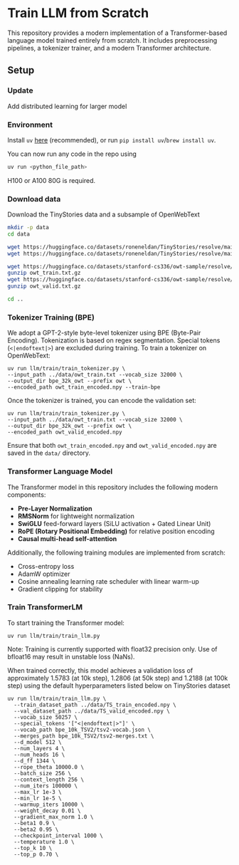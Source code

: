 # Train LLM from Scratch
This repository provides a modern implementation of a Transformer-based language model trained entirely from scratch. It includes preprocessing pipelines, a tokenizer trainer, and a modern Transformer architecture.
## Setup
### Update
Add distributed learning for larger model

### Environment
Install `uv` [here](https://github.com/astral-sh/uv) (recommended), or run `pip install uv`/`brew install uv`.

You can now run any code in the repo using
```sh
uv run <python_file_path>
```
H100 or A100 80G is required.

### Download data
Download the TinyStories data and a subsample of OpenWebText

``` sh
mkdir -p data
cd data

wget https://huggingface.co/datasets/roneneldan/TinyStories/resolve/main/TinyStoriesV2-GPT4-train.txt
wget https://huggingface.co/datasets/roneneldan/TinyStories/resolve/main/TinyStoriesV2-GPT4-valid.txt

wget https://huggingface.co/datasets/stanford-cs336/owt-sample/resolve/main/owt_train.txt.gz
gunzip owt_train.txt.gz
wget https://huggingface.co/datasets/stanford-cs336/owt-sample/resolve/main/owt_valid.txt.gz
gunzip owt_valid.txt.gz

cd ..
```

### Tokenizer Training (BPE)
We adopt a GPT-2-style byte-level tokenizer using BPE (Byte-Pair Encoding). Tokenization is based on regex segmentation. Special tokens (`<|endoftext|>`) are excluded during training.
To train a tokenizer on OpenWebText:
```
uv run llm/train/train_tokenizer.py \
--input_path ../data/owt_train.txt --vocab_size 32000 \
--output_dir bpe_32k_owt --prefix owt \
--encoded_path owt_train_encoded.npy --train-bpe
```
Once the tokenizer is trained, you can encode the validation set:
```
uv run llm/train/train_tokenizer.py \
--input_path ../data/owt_train.txt --vocab_size 32000 \
--output_dir bpe_32k_owt --prefix owt \
--encoded_path owt_valid_encoded.npy
```
Ensure that both `owt_train_encoded.npy` and `owt_valid_encoded.npy` are saved in the `data/` directory.

### Transformer Language Model
The Transformer model in this repository includes the following modern components:

- **Pre-Layer Normalization**  
- **RMSNorm** for lightweight normalization  
- **SwiGLU** feed-forward layers (SiLU activation + Gated Linear Unit)  
- **RoPE (Rotary Positional Embedding)** for relative position encoding  
- **Causal multi-head self-attention**

Additionally, the following training modules are implemented from scratch:

- Cross-entropy loss  
- AdamW optimizer  
- Cosine annealing learning rate scheduler with linear warm-up  
- Gradient clipping for stability

### Train TransformerLM
To start training the Transformer model:
```
uv run llm/train/train_llm.py
```
Note: Training is currently supported with float32 precision only. Use of bfloat16 may result in unstable loss (NaNs).

When trained correctly, this model achieves a validation loss of approximately 1.5783 (at 10k step), 1.2806 (at 50k step) and 1.2188 (at 100k step) using the default hyperparameters listed below on TinyStories dataset
```
uv run llm/train/train_llm.py \
  --train_dataset_path ../data/TS_train_encoded.npy \
  --val_dataset_path ../data/TS_valid_encoded.npy \
  --vocab_size 50257 \
  --special_tokens '["<|endoftext|>"]' \
  --vocab_path bpe_10k_TSV2/tsv2-vocab.json \
  --merges_path bpe_10k_TSV2/tsv2-merges.txt \
  --d_model 512 \
  --num_layers 4 \
  --num_heads 16 \
  --d_ff 1344 \
  --rope_theta 10000.0 \
  --batch_size 256 \
  --context_length 256 \
  --num_iters 100000 \
  --max_lr 1e-3 \
  --min_lr 1e-5 \
  --warmup_iters 10000 \
  --weight_decay 0.01 \
  --gradient_max_norm 1.0 \
  --beta1 0.9 \
  --beta2 0.95 \
  --checkpoint_interval 1000 \
  --temperature 1.0 \
  --top_k 10 \
  --top_p 0.70 \
```
